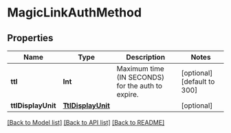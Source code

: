 # MagicLinkAuthMethod

## Properties
Name | Type | Description | Notes
------------ | ------------- | ------------- | -------------
**ttl** | **Int** | Maximum time (IN SECONDS) for the auth to expire. | [optional] [default to 300]
**ttlDisplayUnit** | [**TtlDisplayUnit**](TtlDisplayUnit.md) |  | [optional] 

[[Back to Model list]](../README.md#documentation-for-models) [[Back to API list]](../README.md#documentation-for-api-endpoints) [[Back to README]](../README.md)


